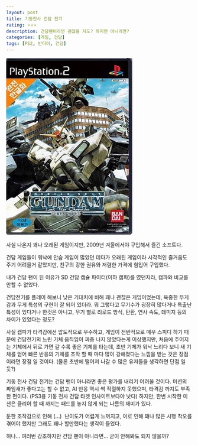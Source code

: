 ```yaml
---
layout: post
title: 기동전사 건담 전기
rating: ⭐️⭐️⭐️
description: 건담팬이라면 괜찮을 지도? 하지만 아니라면?
categories: [게임, 건담]
tags: [PS2, 반다이, 건담]
---
```


![건담전기](../../img/2010/mobile_suit_gundam.jpg)

사실 나온지 꽤나 오래된 게임이지만, 2009년 겨울에서야 구입해서 즐긴 소프트다.

건담 게임들이 워낙에 안습 게임이 많았던 데다가 오래된 게임이라 시각적인 즐거움도 주기 어려울거 같았지만, 친구의 강한 권유와 저렴한 가격에 힘입어 구입했다.

내가 건담 팬이 된 이유가 SD 건담 캡슐 파이터(이하 캡파)를 였던지라, 캡파와 비교를 안할 수 없었다.

건담전기를 플레이 해보니 낮은 기대치에 비해 꽤나 괜찮은 게임이었는데, 육중한 무게감과 무게 특성의 구현이 잘 되어 있더라. 뭐 그렇다고 무기수가 굉장히 많다거나 특출난 특성이 있다거나 한것은 아니고, 무기 별로 리로드 방식, 탄환, 연사 속도, 데미지 등의 차이가 있었다는 정도?

사실 캡파가 타격감에선 압도적으로 우수하고, 게임이 전반적으로 매우 스피디 하기 때문에 건담전기의 느린 기체 움직임이 짜증 나지 않았다는게 이상했지만, 처음에 주어지는 기체에서 뒤로 가면 갈 수록 좋은 기체를 타는데, 초반 기체가 워낙 느리다 보니 새 기체를 얻어 빠른 반응의 기체를 조작 할 때 마다 많이 강해졌다는 느낌을 받는 것은 장점이라면 장점 일 것이다. (물론 초반에 떨어져 나갈 수 많은 유저들을 생각하면 단점 일듯?)

기동 전사 건담 전기는 건담 팬이 아니라면 좋은 평가를 내리기 어려울 것이다. 미션의 짜임새가 좋다고는 할 수 없고, AI 반응 역시 썩 적절하지 못했으며, 타격감 까지도 부족한 편이다. (PS3용 기동 전사 건담 타겟 인사이트보다야 낫다) 하지만, 한번 시작한 미션은 클리어 할 때 까지는 패드를 놓지 않게 되는 나름의 재미가 있다.

둔한 조작감으로 인해 (...)  난이도가 어렵게 느껴지고, 이로 인해 꽤나 많은 시행 착오를 겪어야 했지만 그래도 꽤나 할만했다는 생각이 들었다.

허나... 여러번 강조하지만 건담 팬이 아니라면... 굳이 안해봐도 되지 않을까?
